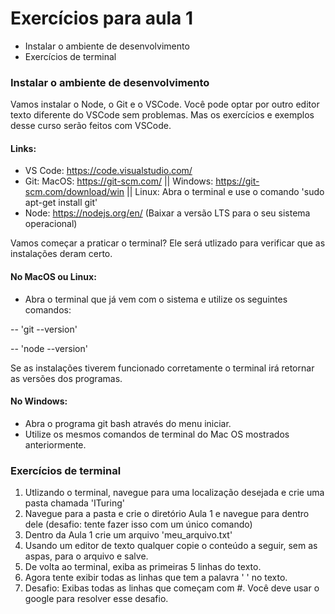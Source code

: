 # Exercícios para aula 1

- Instalar o ambiente de desenvolvimento
- Exercícios de terminal


### Instalar o ambiente de desenvolvimento

Vamos instalar o Node, o Git e o VSCode.
Você pode optar por outro editor texto diferente do VSCode sem problemas. Mas os exercícios
e exemplos desse curso serão feitos com VSCode.

#### Links:
- VS Code: https://code.visualstudio.com/
- Git: MacOS: https://git-scm.com/ || Windows: https://git-scm.com/download/win || Linux: Abra o terminal e use o comando  'sudo apt-get install git'
- Node: https://nodejs.org/en/ (Baixar a versão LTS para o seu sistema operacional)
 
Vamos começar a praticar o terminal? Ele será utlizado para verificar que as instalações deram certo.

#### No MacOS ou Linux:
- Abra o terminal que já vem com o sistema e utilize os seguintes comandos:

-- 'git --version'

-- 'node --version'

Se as instalações tiverem funcionado corretamente o terminal irá retornar as versões dos programas.

#### No Windows:
- Abra o programa git bash através do menu iniciar.
- Utilize os mesmos comandos de terminal do Mac OS mostrados anteriormente.

### Exercícios de terminal
1. Utlizando o terminal, navegue para uma localização desejada e crie uma pasta chamada 'ITuring'
2. Navegue para a pasta e crie o diretório Aula 1 e navegue para dentro dele (desafio: tente fazer isso com um único comando)
3. Dentro da Aula 1 crie um arquivo 'meu_arquivo.txt'
4. Usando um editor de texto qualquer copie o conteúdo a seguir, sem as aspas, para o arquivo e salve.
5. De volta ao terminal, exiba as primeiras 5 linhas do texto.
6. Agora tente exibir todas as linhas que tem a palavra ' ' no texto.
7. Desafio: Exibas todas as linhas que começam com #. Você deve usar o google para resolver esse desafio.
   

